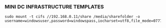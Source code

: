 ### MINI DC INFRASTRUCTURE TEMPLATES  

```
sudo mount -t cifs //192.168.0.11/share /media/sharefolder -o username=windowsuser,password=windowspass,iocharset=utf8,file_mode=0777,dir_mode=0777
```
